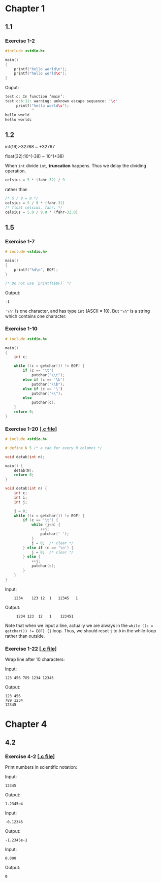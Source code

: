 # Chapter 1
## 1.1
### Exercise 1-2
``` C
#include <stdio.h>

main()
{
    printf("hello world\n");
    printf("hello world\c");
}
```
Ouput:
``` C
test.c: In function ‘main’:
test.c:6:12: warning: unknown escape sequence: '\c'
     printf("hello world\c");
            ^
hello world
hello worldc
```
## 1.2
int(16):-32768 ~ +32767

float(32):10^(-38) ~ 10^(+38)

When `int` divide `int`, **truncation** happens. Thus we delay the dividing operation.
``` C
celsius = 5 * (fahr-32) / 9
```
rather than
``` C
/* 5 / 9 = 0 */
celsius = 5 / 9 * (fahr-32)
/* float celsius, fahr; */
celsius = 5.0 / 9.0 * (fahr-32.0)
```

## 1.5
### Exercise 1-7
``` C
# include <stdio.h>

main()
{
    printf("%d\n", EOF);
}

/* Do not use `printf(EOF)` */
```
Output:
```
-1
```

`'\n'` is one character, and has type `int` (ASCII = 10). But `"\n"` is a string which contains one character.

### Exercise 1-10
``` C
# include <stdio.h>

main()
{
    int c;

    while ((c = getchar()) != EOF) {
        if (c == '\t')
            putchar("\\t");
        else if (c == '\b')
            putchar("\\b");
        else if (c == '\')
            putchar("\\");
        else
            putchar(c);
    }
    return 0;
}
```

### Exercise 1-20 [[.c file]](./code/ex_01_20.c)
``` C
# include <stdio.h>

# define N 5 /* a tab for every N columns */

void detab(int n);

main() {
    detab(N);
    return 0;
}

void detab(int n) {
    int c;
    int i; 
    int j;

    j = 0;
    while ((c = getchar()) != EOF) {
        if (c == '\t') {
            while (j<n) {
                ++j;
                putchar(' ');
            }
            j = 0;  /* clear */
        } else if (c == '\n') {
            j = 0;  /* clear */
        } else {
            ++j;
            putchar(c);
        } 
    }
}
```

Input:
```
	1234	123	12	1	12345	1
```

Output:
```
     1234 123  12   1    123451
```

Note that when we input a line, actually we are always in the `while ((c = getchar()) != EOF) {}` loop. Thus, we should reset `j` to `0` in the while-loop rather than outside.

### Exercise 1-22 [[.c file]](./code/ex_01_22.c)
Wrap line after 10 characters:

Input:
```
123 456 789 1234 12345
```
Output:
```
123 456
789 1234
12345
```
# Chapter 4
## 4.2
### Exercise 4-2 [[.c file]](./code/ex_04_02.c)
Print numbers in scientific notation:

Input:
```
12345
```
Output:
```
1.2345e4
```
Input:
```
-0.12345
```
Output:
```
-1.2345e-1
```
Input:
```
0.000
```
Output:
```
0
```
